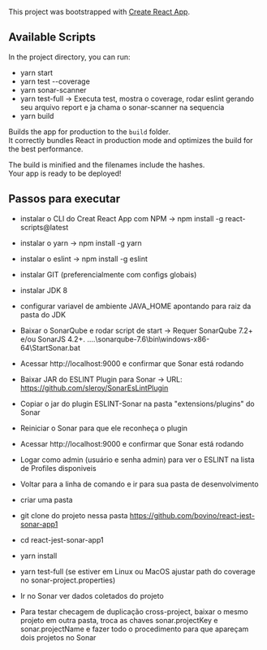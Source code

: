 This project was bootstrapped with [Create React App](https://github.com/facebook/create-react-app).

## Available Scripts

In the project directory, you can run:

- yarn start
- yarn test --coverage
- yarn sonar-scanner
- yarn test-full -> Executa test, mostra o coverage, rodar eslint gerando seu arquivo report e ja chama o sonar-scanner na sequencia
- yarn build

Builds the app for production to the `build` folder.<br>
It correctly bundles React in production mode and optimizes the build for the best performance.

The build is minified and the filenames include the hashes.<br>
Your app is ready to be deployed!

## Passos para executar

- instalar o CLI do Creat React App com NPM -> npm install -g react-scripts@latest

- instalar o yarn -> npm install -g yarn

- instalar o eslint -> npm install -g eslint

- instalar GIT (preferencialmente com configs globais)

- instalar JDK 8 

- configurar variavel de ambiente JAVA_HOME apontando para raiz da pasta do JDK

- Baixar o SonarQube e rodar script de start -> Requer SonarQube 7.2+ e/ou SonarJS 4.2+.
....\sonarqube-7.6\bin\windows-x86-64\StartSonar.bat

- Acessar http://localhost:9000 e confirmar que Sonar está rodando

- Baixar JAR do ESLINT Plugin para Sonar -> URL: https://github.com/sleroy/SonarEsLintPlugin

- Copiar o jar do plugin ESLINT-Sonar na pasta "extensions/plugins" do Sonar

- Reiniciar o Sonar para que ele reconheça o plugin 

- Acessar http://localhost:9000 e confirmar que Sonar está rodando

- Logar como admin (usuário e senha admin) para ver o ESLINT na lista de Profiles disponiveis

- Voltar para a linha de comando e ir para sua pasta de desenvolvimento

- criar uma pasta

- git clone do projeto nessa pasta https://github.com/bovino/react-jest-sonar-app1

- cd react-jest-sonar-app1

- yarn install

- yarn test-full (se estiver em Linux ou MacOS ajustar path do coverage no sonar-project.properties)

- Ir no Sonar ver dados coletados do projeto

- Para testar checagem de duplicação cross-project, baixar o mesmo projeto em outra pasta, troca as chaves sonar.projectKey e sonar.projectName e fazer 
todo o procedimento para que apareçam dois projetos no Sonar